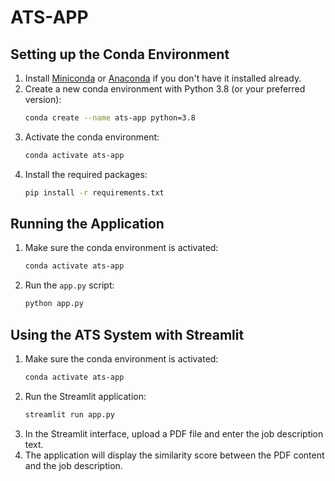 # ATS-APP

## Setting up the Conda Environment

1. Install [Miniconda](https://docs.conda.io/en/latest/miniconda.html) or [Anaconda](https://www.anaconda.com/products/distribution) if you don't have it installed already.
2. Create a new conda environment with Python 3.8 (or your preferred version):
   ```bash
   conda create --name ats-app python=3.8
   ```
3. Activate the conda environment:
   ```bash
   conda activate ats-app
   ```
4. Install the required packages:
   ```bash
   pip install -r requirements.txt
   ```

## Running the Application

1. Make sure the conda environment is activated:
   ```bash
   conda activate ats-app
   ```
2. Run the `app.py` script:
   ```bash
   python app.py
   ```

## Using the ATS System with Streamlit

1. Make sure the conda environment is activated:
   ```bash
   conda activate ats-app
   ```
2. Run the Streamlit application:
   ```bash
   streamlit run app.py
   ```
3. In the Streamlit interface, upload a PDF file and enter the job description text.
4. The application will display the similarity score between the PDF content and the job description.
